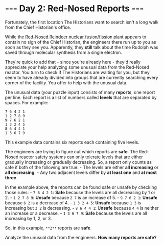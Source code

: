 # --- Day 2: Red-Nosed Reports ---

Fortunately, the first location The Historians want to search isn't a long walk from the Chief Historian's office.

While the [Red-Nosed Reindeer nuclear fusion/fission plant](/2015/day/19) appears to contain no sign of the Chief Historian, the engineers there run up to you as soon as they see you. Apparently, they **still** talk about the time Rudolph was saved through molecular synthesis from a single electron.

They're quick to add that - since you're already here - they'd really appreciate your help analyzing some unusual data from the Red-Nosed reactor. You turn to check if The Historians are waiting for you, but they seem to have already divided into groups that are currently searching every corner of the facility. You offer to help with the unusual data.

The unusual data (your puzzle input) consists of many **reports**, one report per line. Each report is a list of numbers called **levels** that are separated by spaces. For example:
```
7 6 4 2 1
1 2 7 8 9
9 7 6 2 1
1 3 2 4 5
8 6 4 4 1
1 3 6 7 9
```

This example data contains six reports each containing five levels.

The engineers are trying to figure out which reports are **safe**. The Red-Nosed reactor safety systems can only tolerate levels that are either gradually increasing or gradually decreasing. So, a report only counts as safe if both of the following are true:
    - The levels are either **all increasing** or **all decreasing**.
    - Any two adjacent levels differ by **at least one** and **at most three**.

In the example above, the reports can be found safe or unsafe by checking those rules:
    - `7 6 4 2 1`: **Safe** because the levels are all decreasing by 1 or 2.
    - `1 2 7 8 9`: **Unsafe** because `2 7` is an increase of 5.
    - `9 7 6 2 1`: **Unsafe** because `6 2` is a decrease of 4.
    - `1 3 2 4 5`: **Unsafe** because `1 3` is increasing but `3 2` is decreasing.
    - `8 6 4 4 1`: **Unsafe** because `4 4` is neither an increase or a decrease.
    - `1 3 6 7 9`: **Safe** because the levels are all increasing by 1, 2, or 3.

So, in this example, `**2**` reports are **safe**.

Analyze the unusual data from the engineers. **How many reports are safe?**
